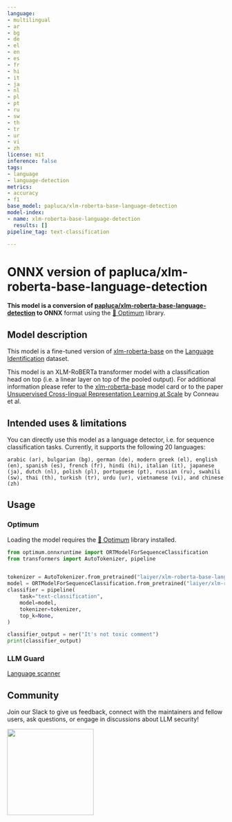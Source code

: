 ```yaml
---
language:
- multilingual
- ar
- bg
- de
- el
- en
- es
- fr
- hi
- it
- ja
- nl
- pl
- pt
- ru
- sw
- th
- tr
- ur
- vi
- zh
license: mit
inference: false
tags:
- language
- language-detection
metrics:
- accuracy
- f1
base_model: papluca/xlm-roberta-base-language-detection
model-index:
- name: xlm-roberta-base-language-detection
  results: []
pipeline_tag: text-classification

---
```


# ONNX version of papluca/xlm-roberta-base-language-detection

**This model is a conversion of [papluca/xlm-roberta-base-language-detection](https://huggingface.co/papluca/xlm-roberta-base-language-detection) to ONNX** format using the [🤗 Optimum](https://huggingface.co/docs/optimum/index) library.

## Model description

This model is a fine-tuned version of [xlm-roberta-base](https://huggingface.co/xlm-roberta-base) on the [Language Identification](https://huggingface.co/datasets/papluca/language-identification#additional-information) dataset.

This model is an XLM-RoBERTa transformer model with a classification head on top (i.e. a linear layer on top of the pooled output). 
For additional information please refer to the [xlm-roberta-base](https://huggingface.co/xlm-roberta-base) model card or to the paper [Unsupervised Cross-lingual Representation Learning at Scale](https://arxiv.org/abs/1911.02116) by Conneau et al.

## Intended uses & limitations

You can directly use this model as a language detector, i.e. for sequence classification tasks. Currently, it supports the following 20 languages: 

`arabic (ar), bulgarian (bg), german (de), modern greek (el), english (en), spanish (es), french (fr), hindi (hi), italian (it), japanese (ja), dutch (nl), polish (pl), portuguese (pt), russian (ru), swahili (sw), thai (th), turkish (tr), urdu (ur), vietnamese (vi), and chinese (zh)`

## Usage

### Optimum

Loading the model requires the [🤗 Optimum](https://huggingface.co/docs/optimum/index) library installed.

```python
from optimum.onnxruntime import ORTModelForSequenceClassification
from transformers import AutoTokenizer, pipeline


tokenizer = AutoTokenizer.from_pretrained("laiyer/xlm-roberta-base-language-detection-onnx")
model = ORTModelForSequenceClassification.from_pretrained("laiyer/xlm-roberta-base-language-detection-onnx")
classifier = pipeline(
    task="text-classification",
    model=model,
    tokenizer=tokenizer,
    top_k=None,
)

classifier_output = ner("It's not toxic comment")
print(classifier_output)
```

### LLM Guard

[Language scanner](https://llm-guard.com/input_scanners/language/)

## Community

Join our Slack to give us feedback, connect with the maintainers and fellow users, ask questions, 
or engage in discussions about LLM security!

<a href="https://join.slack.com/t/laiyerai/shared_invite/zt-28jv3ci39-sVxXrLs3rQdaN3mIl9IT~w"><img src="https://github.com/laiyer-ai/llm-guard/blob/main/docs/assets/join-our-slack-community.png?raw=true" width="200"></a>

